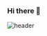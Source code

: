 ### Hi there 👋
![header](https://capsule-render.vercel.app/api?type=Transparent&color=auto&height=300&section=header&text=capsule%20render&fontSize=90)


<!--
**2jie0516/2JIE0516** is a ✨ _special_ ✨ repository because its `README.md` (this file) appears on your GitHub profile.

Here are some ideas to get you started:

- 🔭 I’m currently working on ...
- 🌱 I’m currently learning ...
- 👯 I’m looking to collaborate on ...
- 🤔 I’m looking for help with ...
- 💬 Ask me about ...
- 📫 How to reach me: ...
- 😄 Pronouns: ...
- ⚡ Fun fact: ...
-->
